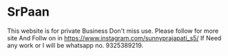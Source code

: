 # SrPaan
This website is for private Business Don't miss use.
Please follow for more site 
And Follw on in https://www.instagram.com/sunnyprajapati_s5/
If Need any work or I will be whatsapp no. 9325389219.
